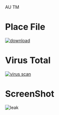 AU TM

# Place File #

[![download](https://static.wikia.nocookie.net/logopedia/images/b/b9/Roblox_Studio_2013.png/revision/latest/scale-to-width-down/200?cb=20150520005311)](https://drive.google.com/file/d/1QcINowDcVgkjH3voFfiOHu1sMe4NgyqQ/view?usp=sharing)

# Virus Total #

[![virus scan](https://i.imgur.com/RitgN7F.png)](https://www.virustotal.com/gui/file/dc0f3e8e1e8bc6768a4cdf3fada10c79a1f0e07b492610340ff1e676fb3e0322?nocache=1)

# ScreenShot #
![leak](https://user-images.githubusercontent.com/66913721/160897621-315e4722-3051-4cbd-a9c4-0ab487568e2c.png)
